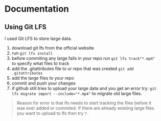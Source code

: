 # Documentation
## Using Git LFS
I used Git LFS to store large data.
1. download git lfs from the official website
2. run `git lfs install`
3. before commiting any large fails in your repo run `git lfs track"*.mp4"` to specify what files to track
4. add the .gitattributes file to ur repo that was created `git add .gitattributes`
5. add the large files to your repo
6. commit and push your changes
7. if github still tries to upload your large data and you get an error try: `git lfs migrate import --include="*.mp4"` to migrate old large files.
> Reason for error is that lfs needs to start tracking the files before it was ever added or commited. If there are already existing large files you want to upload to lfs then try `7.`